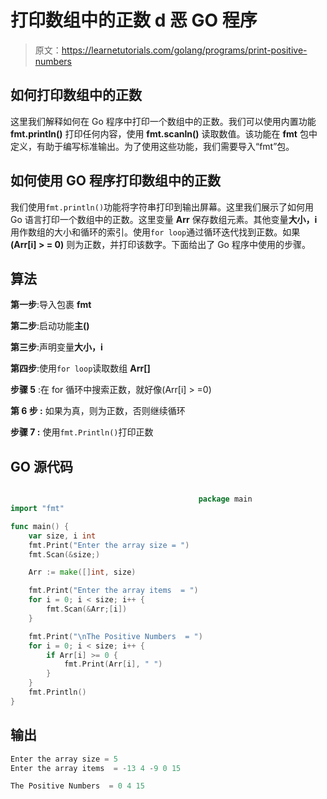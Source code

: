# 打印数组中的正数 d 恶 GO 程序

> 原文：<https://learnetutorials.com/golang/programs/print-positive-numbers>

## 如何打印数组中的正数

这里我们解释如何在 Go 程序中打印一个数组中的正数。我们可以使用内置功能 **fmt.println()** 打印任何内容，使用 **fmt.scanln()** 读取数值。该功能在 **fmt** 包中定义，有助于编写标准输出。为了使用这些功能，我们需要导入“fmt”包。

## 如何使用 GO 程序打印数组中的正数

我们使用`fmt.println()`功能将字符串打印到输出屏幕。这里我们展示了如何用 Go 语言打印一个数组中的正数。这里变量 **Arr** 保存数组元素。其他变量**大小，i** 用作数组的大小和循环的索引。使用`for loop`通过循环迭代找到正数。如果 **(Arr[i] > = 0)** 则为正数，并打印该数字。下面给出了 Go 程序中使用的步骤。

## 算法

**第一步**:导入包裹 **fmt**

**第二步**:启动功能**主()**

**第三步**:声明变量**大小，i**

**第四步**:使用`for loop`读取数组 **Arr[]**

**步骤 5** :在 for 循环中搜索正数，就好像(Arr[i] > =0)

****第 6 步** :** 如果为真，则为正数，否则继续循环

****步骤 7** :** 使用`fmt.Println()`打印正数

## GO 源代码

```go

                                          package main
import "fmt"

func main() {
    var size, i int
    fmt.Print("Enter the array size = ")
    fmt.Scan(&size;)

    Arr := make([]int, size)

    fmt.Print("Enter the array items  = ")
    for i = 0; i < size; i++ {
        fmt.Scan(&Arr;[i])
    }

    fmt.Print("\nThe Positive Numbers  = ")
    for i = 0; i < size; i++ {
        if Arr[i] >= 0 {
            fmt.Print(Arr[i], " ")
        }
    }
    fmt.Println()
}

```

## 输出

```go
Enter the array size = 5
Enter the array items  = -13 4 -9 0 15

The Positive Numbers  = 0 4 15 
```